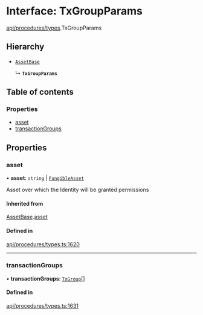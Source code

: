 # Interface: TxGroupParams

[api/procedures/types](../wiki/api.procedures.types).TxGroupParams

## Hierarchy

- [`AssetBase`](../wiki/api.procedures.types.AssetBase)

  ↳ **`TxGroupParams`**

## Table of contents

### Properties

- [asset](../wiki/api.procedures.types.TxGroupParams#asset)
- [transactionGroups](../wiki/api.procedures.types.TxGroupParams#transactiongroups)

## Properties

### asset

• **asset**: `string` \| [`FungibleAsset`](../wiki/api.entities.Asset.Fungible.FungibleAsset)

Asset over which the Identity will be granted permissions

#### Inherited from

[AssetBase](../wiki/api.procedures.types.AssetBase).[asset](../wiki/api.procedures.types.AssetBase#asset)

#### Defined in

[api/procedures/types.ts:1620](https://github.com/PolymeshAssociation/polymesh-sdk/blob/8a9e72221/src/api/procedures/types.ts#L1620)

___

### transactionGroups

• **transactionGroups**: [`TxGroup`](../wiki/api.procedures.types.TxGroup)[]

#### Defined in

[api/procedures/types.ts:1631](https://github.com/PolymeshAssociation/polymesh-sdk/blob/8a9e72221/src/api/procedures/types.ts#L1631)
